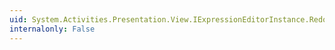 ```yaml
---
uid: System.Activities.Presentation.View.IExpressionEditorInstance.Redo
internalonly: False
---
```

